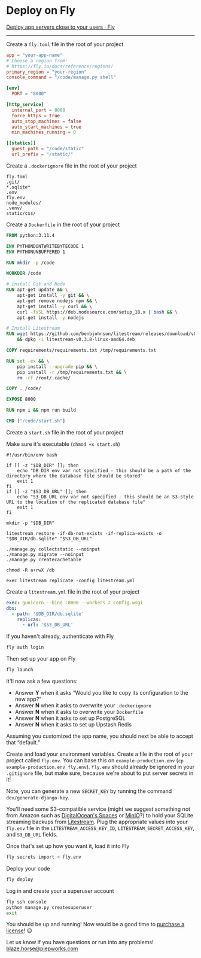 # Deploy on Fly

[Deploy app servers close to your users · Fly](https://fly.io/)

---

Create a `fly.toml` file in the root of your project

```toml
app = "your-app-name"
# Choose a region from:
# https://fly.io/docs/reference/regions/
primary_region = "your-region"
console_command = "/code/manage.py shell"

[env]
  PORT = "8000"

[http_service]
  internal_port = 8000
  force_https = true
  auto_stop_machines = false
  auto_start_machines = true
  min_machines_running = 0

[[statics]]
  guest_path = "/code/static"
  url_prefix = "/static/"
```

Create a `.dockerignore` file in the root of your project

```
fly.toml
.git/
*.sqlite*
.env
fly.env
node_modules/
.venv/
static/css/
```

Create a `Dockerfile` in the root of your project

```dockerfile
FROM python:3.11.4

ENV PYTHONDONTWRITEBYTECODE 1
ENV PYTHONUNBUFFERED 1

RUN mkdir -p /code

WORKDIR /code

# install Git and Node
RUN apt-get update && \
    apt-get install -y git && \
    apt-get remove nodejs npm && \
    apt-get install -y curl && \
    curl -fsSL https://deb.nodesource.com/setup_18.x | bash && \
    apt-get install -y nodejs

# Install Litestream
RUN wget https://github.com/benbjohnson/litestream/releases/download/v0.3.8/litestream-v0.3.8-linux-amd64.deb \
    && dpkg -i litestream-v0.3.8-linux-amd64.deb

COPY requirements/requirements.txt /tmp/requirements.txt

RUN set -ex && \
    pip install --upgrade pip && \
    pip install -r /tmp/requirements.txt && \
    rm -rf /root/.cache/

COPY . /code/

EXPOSE 8000

RUN npm i && npm run build

CMD ["/code/start.sh"]
```

Create a `start.sh` file in the root of your project

Make sure it's executable (`chmod +x start.sh`)

```shell
#!/usr/bin/env bash

if [[ -z "$DB_DIR" ]]; then
    echo "DB_DIR env var not specified - this should be a path of the directory where the database file should be stored"
    exit 1
fi
if [[ -z "$S3_DB_URL" ]]; then
    echo "S3_DB_URL env var not specified - this should be an S3-style URL to the location of the replicated database file"
    exit 1
fi

mkdir -p "$DB_DIR"

litestream restore -if-db-not-exists -if-replica-exists -o "$DB_DIR/db.sqlite" "$S3_DB_URL"

./manage.py collectstatic --noinput
./manage.py migrate --noinput
./manage.py createcachetable

chmod -R a+rwX /db

exec litestream replicate -config litestream.yml
```

Create a `litestream.yml` file in the root of your project

```yaml
exec: gunicorn --bind :8000 --workers 2 config.wsgi
dbs:
  - path: '$DB_DIR/db.sqlite'
    replicas:
      - url: '$S3_DB_URL'
```

If you haven't already, authenticate with Fly

```sh
fly auth login
```

Then set up your app on Fly

```sh
fly launch
```

It'll now ask a few questions:

- Answer **Y** when it asks “Would you like to copy its configuration to the new app?”
- Answer **N** when it asks to overwrite your `.dockerignore`
- Answer **N** when it asks to overwrite your `Dockerfile`
- Answer **N** when it asks to set up PostgreSQL
- Answer **N** when it asks to set up Upstash Redis

Assuming you customized the app name, you should next be able to accept that “default.”

Create and load your environment variables. Create a file in the root of your project called `fly.env`. You can base this on `example-production.env` (`cp example-production.env fly.env`). `fly.env` should already be ignored in your `.gitignore` file, but make sure, because we're about to put server secrets in it!

Note, you can generate a new `SECRET_KEY` by running the command `dev/generate-django-key`.

You'll need some S3-compatible service (might we suggest something not from Amazon such as [DigitalOcean's Spaces](https://www.digitalocean.com/products/spaces) or [MinIO](https://min.io/)?) to hold your SQLite streaming backups from [Litestream](https://litestream.io). Plug the appropriate values into your `fly.env` file in the `LITESTREAM_ACCESS_KEY_ID`, `LITESTREAM_SECRET_ACCESS_KEY`, and `S3_DB_URL` fields.

Once that's set up how you want it, load it into Fly

```sh
fly secrets import < fly.env
```

Deploy your code

```sh
fly deploy
```

Log in and create your a superuser account

```sh
fly ssh console
python manage.py createsuperuser
exit
```

You should be up and running! Now would be a good time to [purchase a license](https://hub.piep.works)! 😉

Let us know if you have questions or run into any problems! <blaze.horse@piepworks.com>
